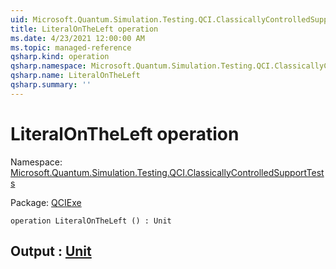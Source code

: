 ```yaml
---
uid: Microsoft.Quantum.Simulation.Testing.QCI.ClassicallyControlledSupportTests.LiteralOnTheLeft
title: LiteralOnTheLeft operation
ms.date: 4/23/2021 12:00:00 AM
ms.topic: managed-reference
qsharp.kind: operation
qsharp.namespace: Microsoft.Quantum.Simulation.Testing.QCI.ClassicallyControlledSupportTests
qsharp.name: LiteralOnTheLeft
qsharp.summary: ''
---
```


# LiteralOnTheLeft operation

Namespace: [Microsoft.Quantum.Simulation.Testing.QCI.ClassicallyControlledSupportTests](xref:Microsoft.Quantum.Simulation.Testing.QCI.ClassicallyControlledSupportTests)

Package: [QCIExe](https://nuget.org/packages/QCIExe)




```qsharp
operation LiteralOnTheLeft () : Unit
```


## Output : [Unit](xref:microsoft.quantum.qsharp.valueliterals#unit-literal)

